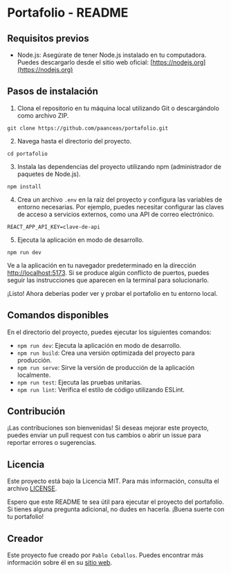 # Portafolio - README

## Requisitos previos

- Node.js: Asegúrate de tener Node.js instalado en tu computadora. Puedes descargarlo desde el sitio web oficial: [https://nodejs.org](https://nodejs.org)

## Pasos de instalación

1. Clona el repositorio en tu máquina local utilizando Git o descargándolo como archivo ZIP.

```shell
git clone https://github.com/paanceas/portafolio.git
```

2. Navega hasta el directorio del proyecto.

```shell
cd portafolio
```

3. Instala las dependencias del proyecto utilizando npm (administrador de paquetes de Node.js).

```shell
npm install
```

4. Crea un archivo `.env` en la raíz del proyecto y configura las variables de entorno necesarias. Por ejemplo, puedes necesitar configurar las claves de acceso a servicios externos, como una API de correo electrónico.

```shell
REACT_APP_API_KEY=clave-de-api
```

5. Ejecuta la aplicación en modo de desarrollo.

```shell
npm run dev
```

Ve a la aplicación en tu navegador predeterminado en la dirección [http://localhost:5173](http://localhost:5173). Si se produce algún conflicto de puertos, puedes seguir las instrucciones que aparecen en la terminal para solucionarlo.

¡Listo! Ahora deberías poder ver y probar el portafolio en tu entorno local.

## Comandos disponibles

En el directorio del proyecto, puedes ejecutar los siguientes comandos:

- `npm run dev`: Ejecuta la aplicación en modo de desarrollo.
- `npm run build`: Crea una versión optimizada del proyecto para producción.
- `npm run serve`: Sirve la versión de producción de la aplicación localmente.
- `npm run test`: Ejecuta las pruebas unitarias.
- `npm run lint`: Verifica el estilo de código utilizando ESLint.

## Contribución

¡Las contribuciones son bienvenidas! Si deseas mejorar este proyecto, puedes enviar un pull request con tus cambios o abrir un issue para reportar errores o sugerencias.

## Licencia

Este proyecto está bajo la Licencia MIT. Para más información, consulta el archivo [LICENSE](LICENSE).

Espero que este README te sea útil para ejecutar el proyecto del portafolio. Si tienes alguna pregunta adicional, no dudes en hacerla. ¡Buena suerte con tu portafolio!

## Creador

Este proyecto fue creado por `Pablo Ceballos`. Puedes encontrar más información sobre él en su [sitio web](https://www.pabloceballos.dev).
